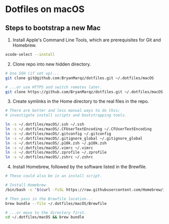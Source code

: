 # Dotfiles on macOS

## Steps to bootstrap a new Mac

1. Install Apple's Command Line Tools, which are prerequisites for Git and Homebrew.

```zsh
xcode-select --install
```


2. Clone repo into new hidden directory.

```zsh
# Use SSH (if set up)...
git clone git@github.com:BryanMarqz/dotfiles.git ~/.dotfiles/macOS

# ...or use HTTPS and switch remotes later.
git clone https://github.com/BryanMarqz/dotfiles.git ~/.dotfiles/macOS
```


3. Create symlinks in the Home directory to the real files in the repo.

```zsh
# There are better and less manual ways to do this;
# investigate install scripts and bootstrapping tools.

ln -s ~/.dotfiles/macOS/.ssh ~/.ssh
ln -s ~/.dotfiles/macOS/.CFUserTextEncoding ~/.CFUserTextEncoding
ln -s ~/.dotfiles/macOS/.gitconfig ~/.gitconfig
ln -s ~/.dotfiles/macOS/.gitignore_global ~/.gitignore_global
ln -s ~/.dotfiles/macOS/.p10k.zsh ~/.p10k.zsh
ln -s ~/.dotfiles/macOS/.vimrc ~/.vimrc
ln -s ~/.dotfiles/macOS/.zprofile ~/.zprofile
ln -s ~/.dotfiles/macOS/.zshrc ~/.zshrc
```


4. Install Homebrew, followed by the software listed in the Brewfile.

```zsh
# These could also be in an install script.

# Install Homebrew
/bin/bash -c "$(curl -fsSL https://raw.githubusercontent.com/Homebrew/install/HEAD/install.sh)"

# Then pass in the Brewfile location...
brew bundle --file ~/.dotfiles/macOS/Brewfile

# ...or move to the directory first.
cd ~/.dotfiles/macOS && brew bundle
```
